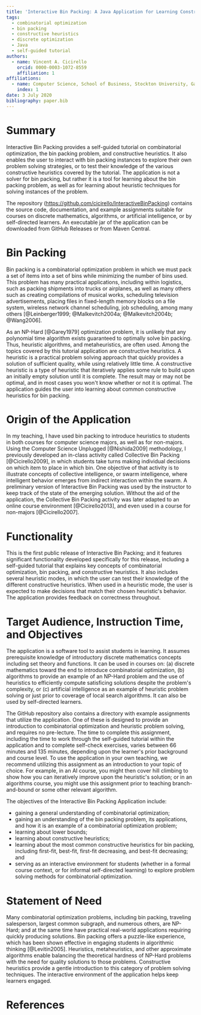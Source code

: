 ```yaml
---
title: 'Interactive Bin Packing: A Java Application for Learning Constructive Heuristics for Combinatorial Optimization'
tags:
  - combinatorial optimization
  - bin packing
  - constructive heuristics
  - discrete optimization
  - Java
  - self-guided tutorial
authors:
  - name: Vincent A. Cicirello
    orcid: 0000-0003-1072-8559
    affiliation: 1
affiliations:
  - name: Computer Science, School of Business, Stockton University, Galloway, NJ 08205
    index: 1
date: 3 July 2020
bibliography: paper.bib
---
```


# Summary

Interactive Bin Packing provides a self-guided tutorial on combinatorial 
optimization, the bin packing problem, and constructive heuristics. It also 
enables the user to interact with bin packing instances to explore their 
own problem solving strategies, or to test their knowledge of the various 
constructive heuristics covered by the tutorial. The application is not a 
solver for bin packing, but rather it is a tool for learning about the 
bin packing problem, as well as for learning about heuristic techniques 
for solving instances of the problem.

The repository (https://github.com/cicirello/InteractiveBinPacking) contains 
the source code, documentation, and example assignments suitable for courses
on discrete mathematics, algorithms, or artificial intelligence, or by 
self-directed learners. An executable jar of the application can be 
downloaded from GitHub Releases or from Maven Central.

# Bin Packing

Bin packing is a combinatorial optimization problem in which we must 
pack a set of items into a set of bins while minimizing the number of 
bins used. This problem has many practical applications, including 
within logistics, such as packing shipments into trucks or airplanes, 
as well as many others such as creating compilations of musical works, 
scheduling television advertisements, placing files in fixed-length 
memory blocks on a file system, wireless network channel scheduling, 
job scheduling, among many 
others [@Leinberger1999; @Malkevitch2004a; @Malkevitch2004b; @Wang2006].

As an NP-Hard [@Garey1979] optimization problem, it is unlikely that any 
polynomial time algorithm exists guaranteed to optimally solve bin packing. 
Thus, heuristic algorithms, and metaheuristics, are often used. Among the 
topics covered by this tutorial application are constructive heuristics. A 
heuristic is a practical problem solving approach that quickly provides a 
solution of sufficient quality, while using relatively little time. A 
constructive heuristic is a type of heuristic that iteratively applies some 
rule to build upon an initially empty solution until it is complete. The 
result may or may not be optimal, and in most cases you won't know whether 
or not it is optimal. The application guides the user into learning about 
common constructive heuristics for bin packing.

# Origin of the Application

In my teaching, I have used bin packing to introduce heuristics to 
students in both courses for computer science majors, as well as for 
non-majors. Using the Computer Science Unplugged [@Nishida2009] 
methodology, I previously developed an in-class activity called 
Collective Bin Packing [@Cicirello2009], in which students take turns 
making individual decisions on which item to place in which bin. One 
objective of that activity is to illustrate concepts of collective
intelligence, or swarm intelligence, where intelligent behavior emerges 
from indirect interaction within the swarm. A preliminary version of 
Interactive Bin Packing was used by the instructor to keep track of the 
state of the emerging solution. Without the aid of the application, 
the Collective Bin Packing activity was later adapted to an online 
course environment [@Cicirello2013], and even used in a course for 
non-majors [@Cicirello2007]. 

# Functionality

This is the first public release of Interactive Bin Packing; 
and it features significant functionality developed specifically 
for this release, including a self-guided tutorial that explains 
key concepts of combinatorial optimization, bin packing, and 
constructive heuristics. It also includes several heuristic modes, 
in which the user can test their knowledge of the different 
constructive heuristics. When used in a heuristic mode, the user 
is expected to make decisions that match their chosen heuristic's 
behavior. The application provides feedback on correctness throughout.

# Target Audience, Instruction Time, and Objectives

The application is a software tool to assist students in learning. It 
assumes prerequisite knowledge of introductory discrete mathematics concepts
including set theory and functions. It can be used in courses 
on: (a) discrete mathematics toward the end to introduce combinatorial 
optimization, (b) algorithms to provide an example of an NP-Hard problem 
and the use of heuristics to efficiently compute satisficing solutions 
despite the problem's complexity, or (c) artificial intelligence as an 
example of heuristic problem solving or just prior to coverage of local 
search algorithms. It can also be used by self-directed learners.

The GitHub repository also contains a directory with example assignments
that utilize the application. One of these is designed to provide an 
introduction to combinatorial optimization and heuristic problem solving,
and requires no pre-lecture. The time to complete this assignment, including 
the time to work through the self-guided tutorial within the application
and to complete self-check exercises, varies between 66 minutes 
and 135 minutes, depending upon the learner's prior background and course 
level. To use the application in your own teaching, we recommend utilizing this
assignment as an introduction to your topic of choice. For example, in an AI
course, you might then cover hill climbing to show how you can iteratively
improve upon the heuristic's solution; or in an algorithms course, you might
use this assignment prior to teaching branch-and-bound or some other relevant
algorithm.

The objectives of the Interactive Bin Packing Application include:

* gaining a general understanding of combinatorial optimization;
* gaining an understanding of the bin packing problem, its 
  applications, and how it is an example of a combinatorial 
  optimization problem;
* learning about lower bounds;
* learning about constructive heuristics;
* learning about the most common constructive heuristics for bin 
  packing, including first-fit, best-fit, first-fit decreasing, 
  and best-fit decreasing; and
* serving as an interactive environment for students (whether in a 
  formal course context, or for informal self-directed learning) to 
  explore problem solving methods for combinatorial optimization.

# Statement of Need

Many combinatorial optimization problems, including bin packing, traveling 
salesperson, largest common subgraph, and numerous others, are NP-Hard; and 
at the same time have practical real-world applications requiring quickly 
producing solutions. Bin packing offers a puzzle-like experience, which has 
been shown effective in engaging students in algorithmic thinking [@Levitin2005].
Heuristics, metaheuristics, and other approximate algorithms enable balancing 
the theoretical hardness of NP-Hard problems with the need for quality 
solutions to those problems. Constructive heuristics provide a gentle 
introduction to this category of problem solving techniques. The 
interactive environment of the application helps keep learners engaged. 

# References
